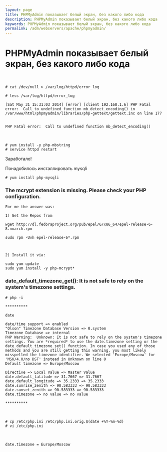 ```yaml
---
layout: page
title: PHPMyAdmin показывает белый экран, без какого либо кода
description: PHPMyAdmin показывает белый экран, без какого либо кода
keywords: PHPMyAdmin показывает белый экран, без какого либо кода
permalink: /adm/webservers/apache/phpmyadmin/
---
```


# PHPMyAdmin показывает белый экран, без какого либо кода

<br/>

    # cat /dev/null > /var/log/httpd/error_log

    # less /var/log/httpd/error_log

    [Sat May 31 15:31:03 2014] [error] [client 192.168.1.6] PHP Fatal error:  Call to undefined function mb_detect_encoding() in /var/www/html/phpmyadmin/libraries/php-gettext/gettext.inc on line 177


    PHP Fatal error:  Call to undefined function mb_detect_encoding()

<br/>

    # yum install -y php-mbstring
    # service httpd restart

Заработало!

Понадобилось инсталлировать mysqli

    # yum install php-mysqli

### The mcrypt extension is missing. Please check your PHP configuration.

    For me the answer was:

    1) Get the Repos from

    wget http://dl.fedoraproject.org/pub/epel/6/x86_64/epel-release-6-8.noarch.rpm

    sudo rpm -Uvh epel-release-6*.rpm



    2) Install it via:

    sudo yum update
    sudo yum install -y php-mcrypt*

<!--
3) Edit the mcrypt.ini

cp /etc/php.d/mcrypt.ini /etc/php.d/mcrypt.ini.orig


vi /etc/php.d/mcrypt.ini

Нужно добавить:
extension=/usr/lib64/php/modules/mcrypt.so

sudo service httpd restart

-->

### date_default_timezone_get(): It is not safe to rely on the system's timezone settings.

    # php -i

    **********

    date

    date/time support => enabled
    "Olson" Timezone Database Version => 0.system
    Timezone Database => internal
    PHP Warning:  Unknown: It is not safe to rely on the system's timezone settings. You are *required* to use the date.timezone setting or the date_default_timezone_set() function. In case you used any of those methods and you are still getting this warning, you most likely misspelled the timezone identifier. We selected 'Europe/Moscow' for 'MSK/4.0/no DST' instead in Unknown on line 0
    Default timezone => Europe/Moscow

    Directive => Local Value => Master Value
    date.default_latitude => 31.7667 => 31.7667
    date.default_longitude => 35.2333 => 35.2333
    date.sunrise_zenith => 90.583333 => 90.583333
    date.sunset_zenith => 90.583333 => 90.583333
    date.timezone => no value => no value

    **********

<br/>

    # cp /etc/php.ini /etc/php.ini.orig.$(date +%Y-%m-%d)
    # vi /etc/php.ini

<br/>

    date.timezone = Europe/Moscow

<!--
	wget http://rpms.famillecollet.com/enterprise/remi-release-6.rpm
	sudo rpm -Uvh remi-release-6*.rpm
-->

